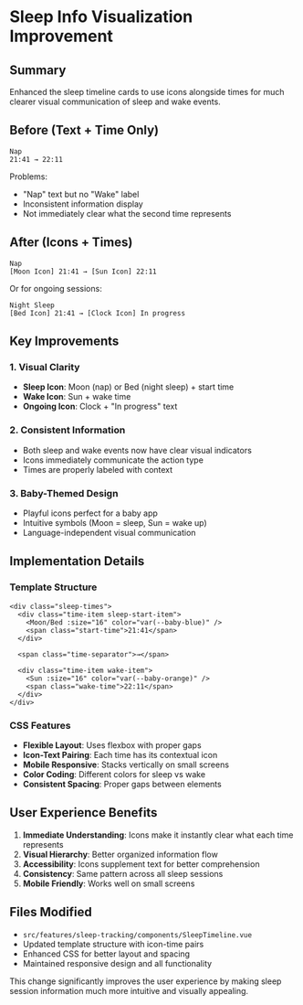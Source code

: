 # Sleep Info Visualization Improvement

## Summary

Enhanced the sleep timeline cards to use icons alongside times for much clearer visual communication of sleep and wake events.

## Before (Text + Time Only)

```
Nap
21:41 → 22:11
```

Problems:

- "Nap" text but no "Wake" label
- Inconsistent information display
- Not immediately clear what the second time represents

## After (Icons + Times)

```
Nap
[Moon Icon] 21:41 → [Sun Icon] 22:11
```

Or for ongoing sessions:

```
Night Sleep
[Bed Icon] 21:41 → [Clock Icon] In progress
```

## Key Improvements

### 1. Visual Clarity

- **Sleep Icon**: Moon (nap) or Bed (night sleep) + start time
- **Wake Icon**: Sun + wake time
- **Ongoing Icon**: Clock + "In progress" text

### 2. Consistent Information

- Both sleep and wake events now have clear visual indicators
- Icons immediately communicate the action type
- Times are properly labeled with context

### 3. Baby-Themed Design

- Playful icons perfect for a baby app
- Intuitive symbols (Moon = sleep, Sun = wake up)
- Language-independent visual communication

## Implementation Details

### Template Structure

```vue
<div class="sleep-times">
  <div class="time-item sleep-start-item">
    <Moon/Bed :size="16" color="var(--baby-blue)" />
    <span class="start-time">21:41</span>
  </div>

  <span class="time-separator">→</span>

  <div class="time-item wake-item">
    <Sun :size="16" color="var(--baby-orange)" />
    <span class="wake-time">22:11</span>
  </div>
</div>
```

### CSS Features

- **Flexible Layout**: Uses flexbox with proper gaps
- **Icon-Text Pairing**: Each time has its contextual icon
- **Mobile Responsive**: Stacks vertically on small screens
- **Color Coding**: Different colors for sleep vs wake
- **Consistent Spacing**: Proper gaps between elements

## User Experience Benefits

1. **Immediate Understanding**: Icons make it instantly clear what each time represents
2. **Visual Hierarchy**: Better organized information flow
3. **Accessibility**: Icons supplement text for better comprehension
4. **Consistency**: Same pattern across all sleep sessions
5. **Mobile Friendly**: Works well on small screens

## Files Modified

- `src/features/sleep-tracking/components/SleepTimeline.vue`
- Updated template structure with icon-time pairs
- Enhanced CSS for better layout and spacing
- Maintained responsive design and all functionality

This change significantly improves the user experience by making sleep session information much more intuitive and visually appealing.

